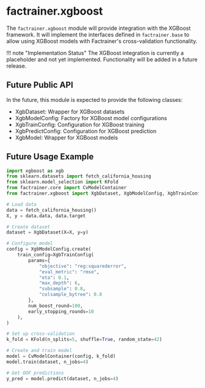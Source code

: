 # factrainer.xgboost

The `factrainer.xgboost` module will provide integration with the XGBoost framework. It will implement the interfaces defined in `factrainer.base` to allow using XGBoost models with Factrainer's cross-validation functionality.

!!! note "Implementation Status"
    The XGBoost integration is currently a placeholder and not yet implemented.
    Functionality will be added in a future release.

## Future Public API

In the future, this module is expected to provide the following classes:

- XgbDataset: Wrapper for XGBoost datasets
- XgbModelConfig: Factory for XGBoost model configurations
- XgbTrainConfig: Configuration for XGBoost training
- XgbPredictConfig: Configuration for XGBoost prediction
- XgbModel: Wrapper for XGBoost models

## Future Usage Example

```python
import xgboost as xgb
from sklearn.datasets import fetch_california_housing
from sklearn.model_selection import KFold
from factrainer.core import CvModelContainer
from factrainer.xgboost import XgbDataset, XgbModelConfig, XgbTrainConfig

# Load data
data = fetch_california_housing()
X, y = data.data, data.target

# Create dataset
dataset = XgbDataset(X=X, y=y)

# Configure model
config = XgbModelConfig.create(
    train_config=XgbTrainConfig(
        params={
            "objective": "reg:squarederror",
            "eval_metric": "rmse",
            "eta": 0.1,
            "max_depth": 6,
            "subsample": 0.8,
            "colsample_bytree": 0.8
        },
        num_boost_round=100,
        early_stopping_rounds=10
    ),
)

# Set up cross-validation
k_fold = KFold(n_splits=5, shuffle=True, random_state=42)

# Create and train model
model = CvModelContainer(config, k_fold)
model.train(dataset, n_jobs=4)

# Get OOF predictions
y_pred = model.predict(dataset, n_jobs=4)
